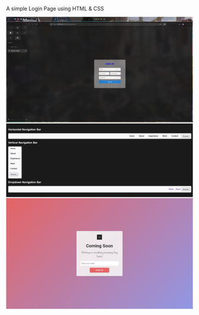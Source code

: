 A simple Login Page using HTML & CSS

![Screenshot](./assets/images/screenshot.png)
![Navigation-Bar](./assets/images/nav.png)
![Coming-Soon](./assets/images/Coming-Soon.png)

